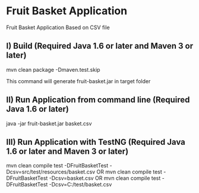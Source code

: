# Fruit Basket Application
Fruit Basket Application Based on CSV file

I) Build (Required Java 1.6 or later and Maven 3 or later)
--------------------------------------------
mvn clean package -Dmaven.test.skip

This command will generate fruit-basket.jar in target folder

II) Run Application from command line (Required Java 1.6 or later)
--------------------------------------------
java -jar fruit-basket.jar basket.csv

III) Run Application with TestNG (Required Java 1.6 or later and Maven 3 or later)
--------------------------------------------
mvn clean compile test -DFruitBasketTest -Dcsv=src/test/resources/basket.csv
OR
mvn clean compile test -DFruitBasketTest -Dcsv=basket.csv
OR
mvn clean compile test -DFruitBasketTest -Dcsv=C:/test/basket.csv
